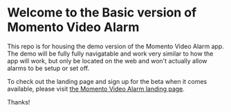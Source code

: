 # Welcome to the Basic version of Momento Video Alarm

This repo is for housing the demo version of the Momento Video Alarm app. The demo will be fully fully navigatable and work very similar to how the app will work, but only be located on the web and won't actually allow alarms to be setup or set off.

To check out the landing page and sign up for the beta when it comes available, please visit [the Momento Video Alarm landing page](https://www.momentoalarm.com).

Thanks!